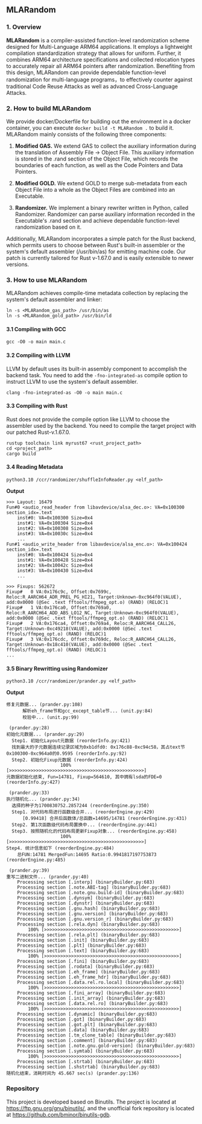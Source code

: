 ## MLARandom

### 1. Overview
**MLARandom** is a compiler-assisted function-level randomization scheme designed for Multi-Language ARM64 applications. It employs a lightweight compilation standardization strategy that allows for uniform. Further, it combines ARM64 architecture specifications and collected relocation types to accurately repair all ARM64 pointers after randomization. Benefiting from this design, MLARandom can provide dependable function-level randomization for multi-language programs，to effectively counter against traditional Code Reuse Attacks as well as advanced Cross-Language Attacks.

### 2. How to build MLARandom
We provide docker/Dockerfile for building out the environment in a docker container, you can execute `docker build -t MLARandom .` to build it. MLARandom mainly consists of the following three components:
1. **Modified GAS.** We extend GAS to collect the auxiliary information during the translation of Assembly File -> Object File. This auxiliary information is stored in the .rand section of the Object File, which records the boundaries of each function, as well as the Code Pointers and Data Pointers.

2. **Modified GOLD.** We extend GOLD to merge sub-metadata from each Object File into a whole as the Object Files are combined into an Executable.

3. **Randomizer.** We implement a binary rewriter written in Python, called Randomizer. Randomizer can parse auxiliary information recorded in the Executable's .rand section and achieve dependable function-level randomization based on it.

Additionally, MLARandom incorporates a simple patch for the Rust backend, which permits users to choose between Rust's built-in assembler or the system's default assembler (/usr/bin/as) for emitting machine code. Our patch is currently tailored for Rust v-1.67.0 and is easily extensible to newer versions.

### 3. How to use MLARandom
MLARandom achieves compile-time metadata collection by replacing the system's default assembler and linker:
```shell
ln -s <MLARandom_gas_path> /usr/bin/as
ln -s <MLARandom_gold_path> /usr/bin/ld
```

#### 3.1 Compiling with GCC
```shell
gcc -O0 -o main main.c
```

#### 3.2 Compiling with LLVM
LLVM by default uses its built-in assembly component to accomplish the backend task. You need to add the `-fno-integrated-as` compile option to instruct LLVM to use the system's default assembler.
```shell
clang -fno-integrated-as -O0 -o main main.c
```

#### 3.3 Compiling with Rust
Rust does not provide the compile option like LLVM to choose the assembler used by the backend. You need to compile the target project with our patched Rust-v.1.67.0.
```shell
rustup toolchain link myrust67 <rust_project_path>
cd <project_path>
cargo build
```

#### 3.4 Reading Metadata
```shell
python3.10 /ccr/randomizer/shuffleInfoReader.py <elf_path>
```
**Output**
```shell
>>> Layout: 16479
Fun#0 <audio_read_header from libavdevice/alsa_dec.o>: VA=0x100300 section_idx=.text
    inst#0: VA=0x100300 Size=0x4
    inst#1: VA=0x100304 Size=0x4
    inst#2: VA=0x100308 Size=0x4
    inst#3: VA=0x10030c Size=0x4
    ...
Fun#1 <audio_write_header from libavdevice/alsa_enc.o>: VA=0x100424 section_idx=.text
    inst#0: VA=0x100424 Size=0x4
    inst#1: VA=0x100428 Size=0x4
    inst#2: VA=0x10042c Size=0x4
    inst#3: VA=0x100430 Size=0x4
    ...

>>> Fixups: 562672
Fixup#   0 VA:0x176c9c, Offset:0x7699c, Reloc:R_AARCH64_ADR_PREL_PG_HI21, Target:Unknown-0xc964f0(VALUE), add:0x0000 (@Sec .text fftools/ffmpeg_opt.o) (RAND) (RELOC)1
Fixup#   1 VA:0x176ca0, Offset:0x769a0, Reloc:R_AARCH64_ADD_ABS_LO12_NC, Target:Unknown-0xc964f0(VALUE), add:0x0000 (@Sec .text fftools/ffmpeg_opt.o) (RAND) (RELOC)1
Fixup#   2 VA:0x176ca4, Offset:0x769a4, Reloc:R_AARCH64_CALL26, Target:Unknown-0xc49218(VALUE), add:0x0000 (@Sec .text fftools/ffmpeg_opt.o) (RAND) (RELOC)1
Fixup#   3 VA:0x176cdc, Offset:0x769dc, Reloc:R_AARCH64_CALL26, Target:Unknown-0x18c410(VALUE), add:0x0000 (@Sec .text fftools/ffmpeg_opt.o) (RAND) (RELOC)1
...
```

#### 3.5 Binary Rewritting using Randomizer
```shell
python3.10 /ccr/randomizer/prander.py <elf_path>
```
**Output**
```shell
修复元数据... (prander.py:108)
      解析eh_frame节和gcc_except_table节... (unit.py:84)
      校验中... (unit.py:99)

 (prander.py:28)
初始化元数据... (prander.py:29)
  Step1. 初始化Layout元数据 (reorderInfo.py:421)
  找到最大的子元数据连续记录区域为0xb1dfd0: 0x176c88-0xc94c58，其占text节0x100300-0xc964a0的0.9595 (reorderInfo.py:92)
  Step2. 初始化Fixup元数据 (reorderInfo.py:424)
					100% [>>>>>>>>>>>>>>>>>>>>>>>>>>>>>>>>>>>>>>>>>>>>>>>>>>]
元数据初始化结束, Fun=14781, Fixup=564610, 其中拥有lsda的FDE=0 (reorderInfo.py:427)

 (prander.py:33)
执行随机化... (prander.py:34)
  选择的种子为1700830752.2857244 (reorderEngine.py:350)
  Step1. 对代码布局进行函数级合并... (reorderEngine.py:429)
      [0.99418] 合并后函数体/总函数=14695/14781 (reorderEngine.py:431)
  Step2. 第1次函数级代码布局置换中... (reorderEngine.py:441)
  Step3. 按照随机化的代码布局更新Fixup对象... (reorderEngine.py:458)
					100% [>>>>>>>>>>>>>>>>>>>>>>>>>>>>>>>>>>>>>>>>>>>>>>>>>>]
Step4. 统计信息如下 (reorderEngine.py:484)
    总FUN:14781 MergedFun:14695 Ratio:0.9941817197753873 (reorderEngine.py:485)

 (prander.py:39)
重写二进制文件... (prander.py:40)
	Processing section [.interp] (binaryBuilder.py:683)
	Processing section [.note.ABI-tag] (binaryBuilder.py:683)
	Processing section [.note.gnu.build-id] (binaryBuilder.py:683)
	Processing section [.dynsym] (binaryBuilder.py:683)
	Processing section [.dynstr] (binaryBuilder.py:683)
	Processing section [.gnu.hash] (binaryBuilder.py:683)
	Processing section [.gnu.version] (binaryBuilder.py:683)
	Processing section [.gnu.version_r] (binaryBuilder.py:683)
	Processing section [.rela.dyn] (binaryBuilder.py:683)
		100% [>>>>>>>>>>>>>>>>>>>>>>>>>>>>>>>>>>>>>>>>>>>>>>>>>>]
	Processing section [.rela.plt] (binaryBuilder.py:683)
	Processing section [.init] (binaryBuilder.py:683)
	Processing section [.plt] (binaryBuilder.py:683)
	Processing section [.text] (binaryBuilder.py:683)
		100% [>>>>>>>>>>>>>>>>>>>>>>>>>>>>>>>>>>>>>>>>>>>>>>>>>>]
	Processing section [.fini] (binaryBuilder.py:683)
	Processing section [.rodata] (binaryBuilder.py:683)
	Processing section [.eh_frame] (binaryBuilder.py:683)
	Processing section [.eh_frame_hdr] (binaryBuilder.py:683)
	Processing section [.data.rel.ro.local] (binaryBuilder.py:683)
		100% [>>>>>>>>>>>>>>>>>>>>>>>>>>>>>>>>>>>>>>>>>>>>>>>>>>]
	Processing section [.fini_array] (binaryBuilder.py:683)
	Processing section [.init_array] (binaryBuilder.py:683)
	Processing section [.data.rel.ro] (binaryBuilder.py:683)
		100% [>>>>>>>>>>>>>>>>>>>>>>>>>>>>>>>>>>>>>>>>>>>>>>>>>>]
	Processing section [.dynamic] (binaryBuilder.py:683)
	Processing section [.got] (binaryBuilder.py:683)
	Processing section [.got.plt] (binaryBuilder.py:683)
	Processing section [.data] (binaryBuilder.py:683)
	Processing section [.tm_clone_table] (binaryBuilder.py:683)
	Processing section [.comment] (binaryBuilder.py:683)
	Processing section [.note.gnu.gold-version] (binaryBuilder.py:683)
	Processing section [.symtab] (binaryBuilder.py:683)
		100% [>>>>>>>>>>>>>>>>>>>>>>>>>>>>>>>>>>>>>>>>>>>>>>>>>>]
	Processing section [.strtab] (binaryBuilder.py:683)
	Processing section [.shstrtab] (binaryBuilder.py:683)
随机化结束，消耗时间为 45.667 sec(s) (prander.py:136)
```

### Repository
This project is developed based on Binutils. The project is located at https://ftp.gnu.org/gnu/binutils/, and the unofficial fork repository is located at https://github.com/bminor/binutils-gdb.
